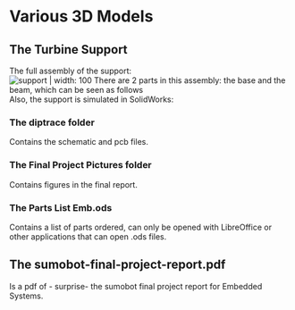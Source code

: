 # Various 3D Models
## The Turbine Support
The full assembly of the support:<br />
![support](https://user-images.githubusercontent.com/30231031/39000512-38e55952-43c2-11e8-9d2f-557a848756c8.PNG) | width: 100
There are 2 parts in this assembly: the base and the beam, which can be seen as follows<br />
Also, the support is simulated in SolidWorks: <br />

### The diptrace folder
Contains the schematic and pcb files.<br />
### The Final Project Pictures folder 
Contains figures in the final report.<br />
### The Parts List Emb.ods 
Contains a list of parts ordered, can only be opened with LibreOffice or other applications 
that can open .ods files.<br />

## The sumobot-final-project-report.pdf 
Is a pdf of - surprise- the sumobot final project report for Embedded Systems.<br />
